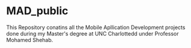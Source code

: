 # MAD_public
This Repository conatins all the Mobile Apllication Development projects done during my Master's degree at UNC Charlottedd under Professor Mohamed Shehab.
